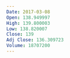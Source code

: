 ```yaml
---
Date: 2017-03-08
Open: 138.949997
High: 139.800003
Low: 138.820007
Close: 139
Adj Close: 136.309723
Volume: 18707200
---
```

